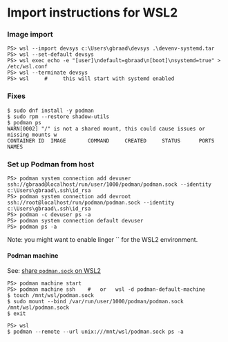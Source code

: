 Import instructions for WSL2
============================


### Image import
```
PS> wsl --import devsys c:\Users\gbraad\devsys .\devenv-systemd.tar
PS> wsl --set-default devsys
PS> wsl exec echo -e "[user]\ndefault=gbraad\n[boot]\nsystemd=true" > /etc/wsl.conf
PS> wsl --terminate devsys
PS> wsl     #     this will start with systemd enabled
```

### Fixes
```
$ sudo dnf install -y podman
$ sudo rpm --restore shadow-utils
$ podman ps
WARN[0002] "/" is not a shared mount, this could cause issues or missing mounts w
CONTAINER ID  IMAGE       COMMAND     CREATED     STATUS      PORTS       NAMES
```

### Set up Podman from host

```
PS> podman system connection add devuser ssh://gbraad@localhost/run/user/1000/podman/podman.sock --identity c:\Users\gbraad\.ssh\id_rsa
PS> podman system connection add devroot ssh://root@localhost/run/podman/podman.sock --identity c:\Users\gbraad\.ssh\id_rsa
PS> podman -c devuser ps -a
PS> podman system connection default devuser
PS> podman ps -a
```
Note: you might want to enable linger `` for the WSL2 environment.


#### Podman machine

See: [share `podman.sock` on WSL2](https://github.com/containers/podman/issues/15190#issuecomment-1661548692)

```
PS> podman machine start
PS> podman machine ssh    #   or   wsl -d podman-default-machine
$ touch /mnt/wsl/podman.sock
$ sudo mount --bind /var/run/user/1000/podman/podman.sock /mnt/wsl/podman.sock
$ exit
```

```
PS> wsl
$ podman --remote --url unix:///mnt/wsl/podman.sock ps -a
```
